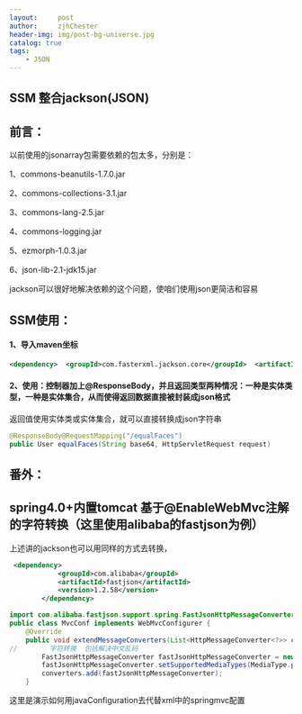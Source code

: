 ```yaml
---
layout:     post
author:     zjhChester
header-img: img/post-bg-universe.jpg
catalog: true
tags:
    - JSON
---
```


## SSM 整合jackson(JSON)

## 前言：

以前使用的jsonarray包需要依赖的包太多，分别是：

1、commons-beanutils-1.7.0.jar

2、commons-collections-3.1.jar

3、commons-lang-2.5.jar

4、commons-logging.jar

5、ezmorph-1.0.3.jar

6、json-lib-2.1-jdk15.jar

jackson可以很好地解决依赖的这个问题，使咱们使用json更简洁和容易

## SSM使用：

#### 1、导入maven坐标

```xml
<dependency>  <groupId>com.fasterxml.jackson.core</groupId>  <artifactId>jackson-databind</artifactId>  <version>2.9.8</version></dependency>
```

#### 2、使用：控制器加上@ResponseBody，并且返回类型两种情况：一种是实体类型，一种是实体集合，从而使得返回数据直接被封装成json格式

返回值使用实体类或实体集合，就可以直接转换成json字符串

```java
@ResponseBody@RequestMapping("/equalFaces")
public User equalFaces(String base64, HttpServletRequest request)
```



## 番外：

## spring4.0+内置tomcat 基于@EnableWebMvc注解的字符转换（这里使用alibaba的fastjson为例）

上述讲的jackson也可以用同样的方式去转换，

~~~xml
 <dependency>
            <groupId>com.alibaba</groupId>
            <artifactId>fastjson</artifactId>
            <version>1.2.58</version>
        </dependency>
~~~



~~~java
import com.alibaba.fastjson.support.spring.FastJsonHttpMessageConverter;
public class MvcConf implements WebMvcConfigurer {
    @Override
    public void extendMessageConverters(List<HttpMessageConverter<?>> converters) {
//        字符转换  包括解决中文乱码
        FastJsonHttpMessageConverter fastJsonHttpMessageConverter = new FastJsonHttpMessageConverter();
        fastJsonHttpMessageConverter.setSupportedMediaTypes(MediaType.parseMediaTypes("text/html;charset=utf-8"));
        converters.add(fastJsonHttpMessageConverter);
    }
~~~

这里是演示如何用javaConfiguration去代替xml中的springmvc配置